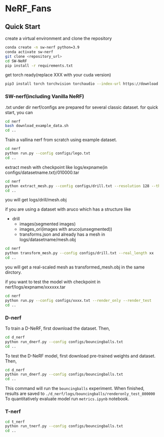# NeRF_Fans
## Quick Start
create a virtual environment and clone the repository
  ```bash
  conda create -n sw-nerf python=3.9
  conda activate sw-nerf
  git clone <repository_url>
  cd SW-NeRF
  pip install -r requirements.txt
  ```
get torch ready(replace XXX with your cuda version)
```bash  
pip3 install torch torchvision torchaudio --index-url https://download.pytorch.org/whl/cuXXX
```


###  SW-nerf(including Vanilla NeRF)
  .txt under dir nerf/configs are prepared for several classic dataset.
  for quick start, you can
  ```bash
  cd nerf
  bash download_example_data.sh
  cd ..
  ```
  Train a vallina nerf from scratch using example dataset.
  ```bash
  cd nerf
  python run.py --config configs/lego.txt
  cd ..
  ```
  extract mesh with checkpoint like logs/expname(in configs/datasetname.txt)/010000.tar
  ```bash
  cd nerf
  python extract_mesh.py --config configs/drill.txt --resolution 128 --threshold 8
  cd ..
  ```
  you will get logs/drill/mesh.obj


  if you are using a dataset with aruco which has a structure like
  - drill
    - images(segmented images)
    - images_ori(images with aruco(unsegmented))
    - transforms.json
  and already has a mesh in logs/datasetname/mesh.obj
  ```bash
  cd nerf
  python transform_mesh.py --config configs/drill.txt --real_length xx
  cd ..
  ```
  you will get a real-scaled mesh as transformed_mesh.obj in the same dirctory.


  if you want to test the model with checkpoint in nerf/logs/expname/xxxxxx.tar
  ```bash
  cd nerf
  python run.py --config configs/xxxx.txt --render_only --render_test
  cd ..
  ```
### D-nerf
  To train a D-NeRF, first download the dataset. Then, 
  ```bash
  cd d_nerf
  python run_dnerf.py --config configs/bouncingballs.txt
  cd ..
  ```
  To test the D-NeRF model, first download pre-trained weights and dataset. Then,    
  ```bash
  cd d_nerf
  python run_dnerf.py --config configs/bouncingballs.txt
  cd ..
  ```
  This command will run the `bouncingballs` experiment. When finished, results are saved to `./d_nerf/logs/bouncingballs/renderonly_test_800000` To quantitatively evaluate model run `metrics.ipynb` notebook.
### T-nerf
  ```bash
  cd t_nerf
  python run_tnerf.py --config configs/bouncingballs.txt
  cd ..
  ```
